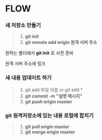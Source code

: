 FLOW
====

### 새 저장소 만들기

> 1.	**git init**
> 2.	**git remote add origin 원격 서버 주소**

원하는 폴더에서 **git init** 로 사전 준비

원격 서버 주소에 링크

### 새 내용 업데이트 하기

> 1.	git add 파일 이름 or git add \*
> 2.	**git commit -m "설명 메시지"**
> 3.	**git push origin master**

### git 원격저장소에 있는 내용 로컬에 합치기

> 1.	**git pull origin master**
> 2.	**git merge origin master**
